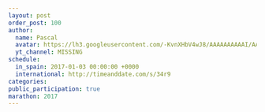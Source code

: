 ```yaml
---
layout: post
order_post: 100
author:
  name: Pascal
  avatar: https://lh3.googleusercontent.com/-KvnXHbV4wJ8/AAAAAAAAAAI/AAAAAAAAAnw/HUzzzNPZ7pY/s88-c-k-no/photo.jpg
  yt_channel: MISSING
schedule:
  in_spain: 2017-01-03 00:00:00 +0000
  international: http://timeanddate.com/s/34r9
categories:
public_participation: true
marathon: 2017
---
```

<!--iframe width="475" height="267" src="https://www.youtube.com/embed/MISSING" frameborder="0" allowfullscreen></iframe-->
